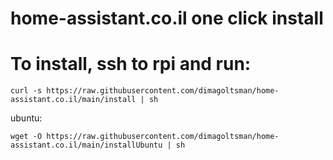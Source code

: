 # home-assistant.co.il one click install

# To install, ssh to rpi and run:

```
curl -s https://raw.githubusercontent.com/dimagoltsman/home-assistant.co.il/main/install | sh
```


ubuntu:

```
wget -O https://raw.githubusercontent.com/dimagoltsman/home-assistant.co.il/main/installUbuntu | sh
```